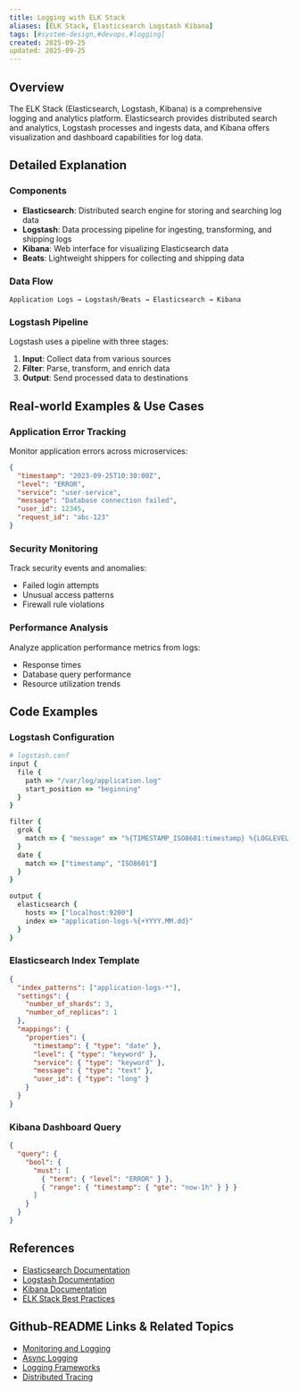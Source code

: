 ```yaml
---
title: Logging with ELK Stack
aliases: [ELK Stack, Elasticsearch Logstash Kibana]
tags: [#system-design,#devops,#logging]
created: 2025-09-25
updated: 2025-09-25
---
```


## Overview

The ELK Stack (Elasticsearch, Logstash, Kibana) is a comprehensive logging and analytics platform. Elasticsearch provides distributed search and analytics, Logstash processes and ingests data, and Kibana offers visualization and dashboard capabilities for log data.

## Detailed Explanation

### Components

- **Elasticsearch**: Distributed search engine for storing and searching log data
- **Logstash**: Data processing pipeline for ingesting, transforming, and shipping logs
- **Kibana**: Web interface for visualizing Elasticsearch data
- **Beats**: Lightweight shippers for collecting and shipping data

### Data Flow

```
Application Logs → Logstash/Beats → Elasticsearch → Kibana
```

### Logstash Pipeline

Logstash uses a pipeline with three stages:
1. **Input**: Collect data from various sources
2. **Filter**: Parse, transform, and enrich data
3. **Output**: Send processed data to destinations

## Real-world Examples & Use Cases

### Application Error Tracking

Monitor application errors across microservices:

```json
{
  "timestamp": "2023-09-25T10:30:00Z",
  "level": "ERROR",
  "service": "user-service",
  "message": "Database connection failed",
  "user_id": 12345,
  "request_id": "abc-123"
}
```

### Security Monitoring

Track security events and anomalies:

- Failed login attempts
- Unusual access patterns
- Firewall rule violations

### Performance Analysis

Analyze application performance metrics from logs:
- Response times
- Database query performance
- Resource utilization trends

## Code Examples

### Logstash Configuration

```ruby
# logstash.conf
input {
  file {
    path => "/var/log/application.log"
    start_position => "beginning"
  }
}

filter {
  grok {
    match => { "message" => "%{TIMESTAMP_ISO8601:timestamp} %{LOGLEVEL:level} %{DATA:service} %{GREEDYDATA:message}" }
  }
  date {
    match => ["timestamp", "ISO8601"]
  }
}

output {
  elasticsearch {
    hosts => ["localhost:9200"]
    index => "application-logs-%{+YYYY.MM.dd}"
  }
}
```

### Elasticsearch Index Template

```json
{
  "index_patterns": ["application-logs-*"],
  "settings": {
    "number_of_shards": 3,
    "number_of_replicas": 1
  },
  "mappings": {
    "properties": {
      "timestamp": { "type": "date" },
      "level": { "type": "keyword" },
      "service": { "type": "keyword" },
      "message": { "type": "text" },
      "user_id": { "type": "long" }
    }
  }
}
```

### Kibana Dashboard Query

```json
{
  "query": {
    "bool": {
      "must": [
        { "term": { "level": "ERROR" } },
        { "range": { "timestamp": { "gte": "now-1h" } } }
      ]
    }
  }
}
```

## References

- [Elasticsearch Documentation](https://www.elastic.co/guide/en/elasticsearch/reference/current/index.html)
- [Logstash Documentation](https://www.elastic.co/guide/en/logstash/current/index.html)
- [Kibana Documentation](https://www.elastic.co/guide/en/kibana/current/index.html)
- [ELK Stack Best Practices](https://www.elastic.co/guide/en/elastic-stack/current/elastic-stack.html)

## Github-README Links & Related Topics

- [Monitoring and Logging](./monitoring-and-logging/README.md)
- [Async Logging](./async-logging/README.md)
- [Logging Frameworks](./logging-frameworks/README.md)
- [Distributed Tracing](./distributed-tracing/README.md)